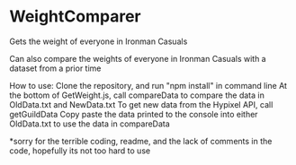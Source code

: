 # WeightComparer

Gets the weight of everyone in Ironman Casuals

Can also compare the weights of everyone in Ironman Casuals with a dataset from a prior time

How to use: 
Clone the repository, and run "npm install" in command line
At the bottom of GetWeight.js, call compareData to compare the data in OldData.txt and NewData.txt
To get new data from the Hypixel API, call getGuildData
Copy paste the data printed to the console into either OldData.txt to use the data in compareData

*sorry for the terrible coding, readme, and the lack of comments in the code, hopefully its not too hard to use
